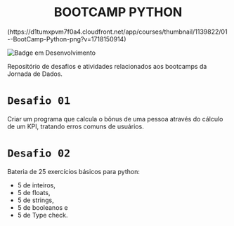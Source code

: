 <h1 align="center"> BOOTCAMP PYTHON </h1>
(https://d1tumxpvm7f0a4.cloudfront.net/app/courses/thumbnail/1139822/01--BootCamp-Python-png?v=1718150914)

![Badge em Desenvolvimento](http://img.shields.io/static/v1?label=STATUS&message=EM%20DESENVOLVIMENTO&color=GREEN&style=for-the-badge)

Repositório de desafios e atividades relacionados aos bootcamps da Jornada de Dados.

 # `Desafio 01`
Criar um programa que calcula o bônus de uma pessoa através do cálculo de um KPI, tratando erros comuns de usuários.


# `Desafio 02`
Bateria de 25 exercícios básicos para python: 
- 5 de inteiros, 
- 5 de floats, 
- 5 de strings, 
- 5 de booleanos e 
- 5 de Type check.